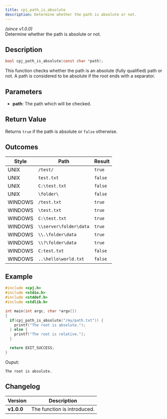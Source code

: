 ```yaml
---
title: cpj_path_is_absolute
description: Determine whether the path is absolute or not.
---
```


_(since v1.0.0)_  
Determine whether the path is absolute or not.

## Description
```c
bool cpj_path_is_absolute(const char *path);
```
This function checks whether the path is an absolute (fully qualified) path or not. A path is considered to be absolute if the root ends with a separator.

## Parameters
 * **path**: The path which will be checked.

## Return Value
Returns ``true`` if the path is absolute or ``false`` otherwise.

## Outcomes

| Style   | Path                     | Result    |
|---------|--------------------------|-----------|
| UNIX    | ``/test/``               | ``true``  |
| UNIX    | ``test.txt``             | ``false`` |
| UNIX    | ``C:\test.txt``          | ``false`` |
| UNIX    | ``\folder\``             | ``false`` |
| WINDOWS | ``/test.txt``            | ``true``  |
| WINDOWS | ``\test.txt``            | ``true``  |
| WINDOWS | ``C:\test.txt``          | ``true``  |
| WINDOWS | ``\\server\folder\data`` | ``true``  |
| WINDOWS | ``\\.\folder\data``      | ``true``  |
| WINDOWS | ``\\?\folder\data``      | ``true``  |
| WINDOWS | ``C:test.txt``           | ``false`` |
| WINDOWS | ``..\hello\world.txt``   | ``false`` |

## Example
```c
#include <cpj.h>
#include <stdio.h>
#include <stddef.h>
#include <stdlib.h>

int main(int argc, char *argv[])
{
  if(cpj_path_is_absolute("/my/path.txt")) {
    printf("The root is absolute.");
  } else {
    printf("The root is relative.");
  }

  return EXIT_SUCCESS;
}
```

Ouput:
```
The root is absolute.
```

## Changelog

| Version    | Description                                            |
|------------|--------------------------------------------------------|
| **v1.0.0** | The function is introduced.                            |
